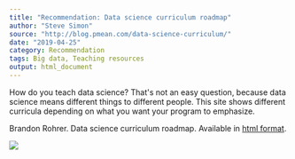 ```yaml
---
title: "Recommendation: Data science curriculum roadmap"
author: "Steve Simon"
source: "http://blog.pmean.com/data-science-curriculum/"
date: "2019-04-25"
category: Recommendation
tags: Big data, Teaching resources
output: html_document
---
```


How do you teach data science? That's not an easy question, because data
science means different things to different people. This site shows
different curricula depending on what you want your program to
emphasize.

<!---More--->

Brandon Rohrer. Data science curriculum roadmap. Available in [html
format](https://github.com/brohrer/academic_advisory/blob/master/curriculum_roadmap.md).

![](http://www.pmean.com/images/images/19/data-science-curriculum01.png)




